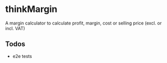 # thinkMargin

A margin calculator to calculate profit, margin, cost or selling price (excl. or incl. VAT)

## Todos

- e2e tests
